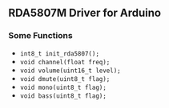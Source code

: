 ## RDA5807M Driver for Arduino

### Some Functions
* ```int8_t init_rda5807();```
* ```void channel(float freq);```
* ```void volume(uint16_t level);```
* ```void dmute(uint8_t flag);```
* ```void mono(uint8_t flag);```
* ```void bass(uint8_t flag);```


